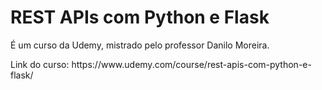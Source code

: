 <h1> REST APIs com Python e Flask </h1> 
<p> É um curso da Udemy, mistrado pelo professor Danilo Moreira. </p>
<p> Link do curso: https://www.udemy.com/course/rest-apis-com-python-e-flask/ </p>
